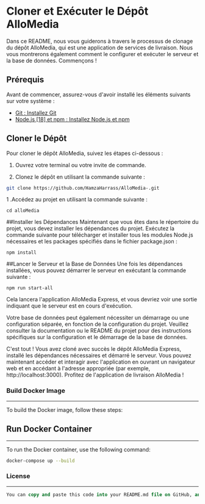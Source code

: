 # Cloner et Exécuter le Dépôt AlloMedia

Dans ce README, nous vous guiderons à travers le processus de clonage du dépôt AlloMedia, qui est une application de services de livraison. Nous vous montrerons également comment le configurer et exécuter le serveur et la base de données. Commençons !

## Prérequis

Avant de commencer, assurez-vous d'avoir installé les éléments suivants sur votre système :

- [Git : Installez Git](lien_vers_l_installation_de_Git)
- [Node.js [18] et npm : Installez Node.js et npm](lien_vers_l_installation_de_Node.js)
## Cloner le Dépôt

Pour cloner le dépôt AlloMedia, suivez les étapes ci-dessous :

1. Ouvrez votre terminal ou votre invite de commande.

2. Clonez le dépôt en utilisant la commande suivante :

```bash
git clone https://github.com/HamzaHarrass/AlloMedia-.git
```
1 .Accédez au projet en utilisant la commande suivante :
```
cd alloMedia
```
##Installer les Dépendances
Maintenant que vous êtes dans le répertoire du projet, vous devez installer les dépendances du projet. Exécutez la commande suivante pour télécharger et installer tous les modules Node.js nécessaires et les packages spécifiés dans le fichier package.json :
```
npm install
```
##Lancer le Serveur et la Base de Données
Une fois les dépendances installées, vous pouvez démarrer le serveur en exécutant la commande suivante :
```
npm run start-all
```
Cela lancera l'application AlloMedia Express, et vous devriez voir une sortie indiquant que le serveur est en cours d'exécution.

Votre base de données peut également nécessiter un démarrage ou une configuration séparée, en fonction de la configuration du projet. Veuillez consulter la documentation ou le README du projet pour des instructions spécifiques sur la configuration et le démarrage de la base de données.

C'est tout ! Vous avez cloné avec succès le dépôt AlloMedia Express, installé les dépendances nécessaires et démarré le serveur. Vous pouvez maintenant accéder et interagir avec l'application en ouvrant un navigateur web et en accédant à l'adresse appropriée (par exemple, http://localhost:3000). Profitez de l'application de livraison AlloMedia !
### Build Docker Image
***
To build the Docker image, follow these steps:

## Run Docker Container
***
To run the Docker container, use the following command:

```bash
docker-compose up --build
```
### License
***
```sql
You can copy and paste this code into your README.md file on GitHub, and then customize it with your specific project details and any additional sections you'd like to include.
```

